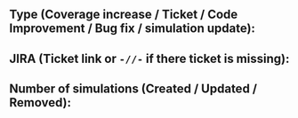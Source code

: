 ## Type (Coverage increase / Ticket / Code Improvement / Bug fix / simulation update):

## JIRA (Ticket link or `-//-` if there ticket is missing):

## Number of simulations (Created / Updated / Removed):
